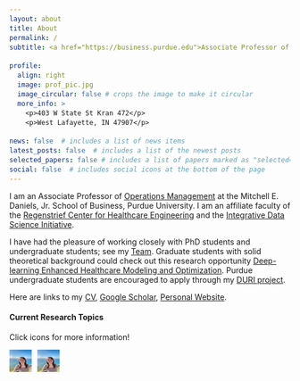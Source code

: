 ```yaml
---
layout: about
title: About
permalink: /
subtitle: <a href="https://business.purdue.edu">Associate Professor of Operations Management

profile:
  align: right
  image: prof_pic.jpg
  image_circular: false # crops the image to make it circular
  more_info: >
    <p>403 W State St Kran 472</p>
    <p>West Lafayette, IN 47907</p>

news: false  # includes a list of news items
latest_posts: false  # includes a list of the newest posts
selected_papers: false # includes a list of papers marked as "selected={true}"
social: false  # includes social icons at the bottom of the page
---
```


<!-- Write your biography here. Tell the world about yourself. Link to your favorite [subreddit](http://reddit.com). You can put a picture in, too. The code is already in, just name your picture `prof_pic.jpg` and put it in the `img/` folder.

Put your address / P.O. box / other info right below your picture. You can also disable any of these elements by editing `profile` property of the YAML header of your `_pages/about.md`. Edit `_bibliography/papers.bib` and Jekyll will render your [publications page](/al-folio/publications/) automatically.

Link to your social media connections, too. This theme is set up to use [Font Awesome icons](http://fortawesome.github.io/Font-Awesome/) and [Academicons](https://jpswalsh.github.io/academicons/), like the ones below. Add your Facebook, Twitter, LinkedIn, Google Scholar, or just disable all of them. -->

I am an Associate Professor of [Operations Management](https://business.purdue.edu/academics/Operations/) at the Mitchell E. Daniels, Jr. School of Business, Purdue University. I am an affiliate faculty of the [Regenstrief Center for Healthcare Engineering](https://www.purdue.edu/research/rche/) and the [Integrative Data Science Initiative](https://datamine.purdue.edu).

I have had the pleasure of working closely with PhD students and undergraduate students; see my [Team](https://boilerchun.github.io/people/). Graduate students with solid theoretical background could check out this research opportunity [Deep-learning Enhanced Healthcare Modeling and Optimization](https://web.ics.purdue.edu/~shi178/Deep%20learning%20project.pdf). Purdue undergraduate students are encouraged to apply through my [DURI project](https://www.purdue.edu/discoverypark/duri/projects/index.php).

Here are links to my [CV](https://web.ics.purdue.edu/~shi178/Pengyi%20Shi_CV_Sep2023.pdf), [Google Scholar](https://scholar.google.com/citations?user=8xJkl2cAAAAJ&hl=en), [Personal Website](https://web.ics.purdue.edu/~shi178/).

#### Current Research Topics
Click icons for more information!

<div style="display: flex; justify-content: start; align-items: center;">
  <a href="https://boilerchun.github.io/publications/" target="_blank">
    <img src="/assets/img/prof_pic.jpg" alt="Icon 1" style="width: 40px; height: 40px; margin-right: 10px;">
  </a>
  <a href="https://boilerchun.github.io/publications/" target="_blank">
    <img src="/assets/img/prof_pic.jpg" alt="Icon 2" style="width: 40px; height: 40px;">
  </a>
</div>


